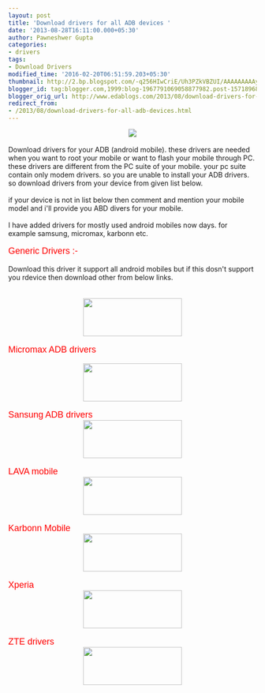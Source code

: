 ```yaml
---
layout: post
title: 'Download drivers for all ADB devices '
date: '2013-08-28T16:11:00.000+05:30'
author: Pawneshwer Gupta
categories:
- drivers
tags:
- Download Drivers
modified_time: '2016-02-20T06:51:59.203+05:30'
thumbnail: http://2.bp.blogspot.com/-q256HIwCriE/Uh3PZkVBZUI/AAAAAAAAAy8/YCsdq2XFDoQ/s72-c/laptop-Device-Drivers.jpg
blogger_id: tag:blogger.com,1999:blog-1967791069058877982.post-1571896873415912234
blogger_orig_url: http://www.edablogs.com/2013/08/download-drivers-for-all-adb-devices.html
redirect_from:
- /2013/08/download-drivers-for-all-adb-devices.html
---
```


<div dir="ltr" style="text-align: left;" trbidi="on"><div class="separator" style="clear: both; text-align: center;"><a href="http://2.bp.blogspot.com/-q256HIwCriE/Uh3PZkVBZUI/AAAAAAAAAy8/YCsdq2XFDoQ/s1600/laptop-Device-Drivers.jpg" imageanchor="1" style="margin-left: 1em; margin-right: 1em;"><img border="0" src="http://2.bp.blogspot.com/-q256HIwCriE/Uh3PZkVBZUI/AAAAAAAAAy8/YCsdq2XFDoQ/s1600/laptop-Device-Drivers.jpg" /></a></div><div class="separator" style="clear: both; text-align: center;"><br /></div><div class="separator" style="clear: both; text-align: left;">Download drivers for your ADB (android mobile). these drivers are needed when you want to root your mobile or want to flash your mobile through PC. these drivers are different from the PC suite of your mobile. your pc suite contain only modem drivers. so you are unable to install your ADB drivers. so download drivers from your device from given list below.</div><div class="separator" style="clear: both; text-align: left;"><br /></div><div class="separator" style="clear: both; text-align: left;">if your device is not in list below then comment and mention your mobile model and i'll provide you ABD divers for your mobile.</div><div class="separator" style="clear: both; text-align: left;"><br /></div><div class="separator" style="clear: both; text-align: left;">I have added drivers for mostly used android mobiles now days. for example samsung, micromax, karbonn etc.</div><div class="separator" style="clear: both; text-align: left;"><br /></div><div class="separator" style="clear: both; text-align: left;"><span style="color: red; font-family: Verdana, sans-serif; font-size: large;">Generic Drivers :-</span></div><div class="separator" style="clear: both; text-align: left;"><br /></div><div class="separator" style="clear: both; text-align: left;">Download this driver it support all android mobiles but if this dosn't support you rdevice then download other from below links.</div><div class="separator" style="clear: both; text-align: left;"><br /></div><div class="separator" style="clear: both; text-align: left;"><br /></div><div class="separator" style="clear: both; text-align: center;"><a href="https://adf.ly/Yx6RH" imageanchor="1" style="margin-left: 1em; margin-right: 1em;" target="_blank"><img border="0" height="77" src="http://3.bp.blogspot.com/-aTA1RwFpPi4/UhENCo4o5II/AAAAAAAAAeE/TbU845fokRs/s200/big-download-button.png" width="200" /></a></div><div class="separator" style="clear: both; text-align: center;"><br /></div><div class="separator" style="clear: both; text-align: left;"><span style="color: red; font-family: Verdana, sans-serif; font-size: large;">Micromax ADB drivers</span></div><div class="separator" style="clear: both; text-align: left;"><br /></div><div class="separator" style="clear: both; text-align: left;"></div><div class="separator" style="clear: both; text-align: center;"><a href="https://adf.ly/Yx6YK" imageanchor="1" style="margin-left: 1em; margin-right: 1em;" target="_blank"><img border="0" height="77" src="http://3.bp.blogspot.com/-aTA1RwFpPi4/UhENCo4o5II/AAAAAAAAAeE/TbU845fokRs/s200/big-download-button.png" width="200" /></a></div><div class="separator" style="clear: both; text-align: center;"><br /></div><div class="separator" style="clear: both; text-align: left;"><span style="color: red; font-family: Verdana, sans-serif; font-size: large;">Sansung ADB drivers</span></div><div class="separator" style="clear: both; text-align: left;"></div><div class="separator" style="clear: both; text-align: center;"><a href="https://adf.ly/Yx6bW" imageanchor="1" style="margin-left: 1em; margin-right: 1em;" target="_blank"><img border="0" height="77" src="http://3.bp.blogspot.com/-aTA1RwFpPi4/UhENCo4o5II/AAAAAAAAAeE/TbU845fokRs/s200/big-download-button.png" width="200" /></a></div><div class="separator" style="clear: both; text-align: center;"><br /></div><div class="separator" style="clear: both; text-align: left;"><span style="color: red; font-family: Verdana, sans-serif; font-size: large;">LAVA mobile</span></div><div class="separator" style="clear: both; text-align: center;"></div><div class="separator" style="clear: both; text-align: center;"><a href="https://adf.ly/Yx6fJ" imageanchor="1" style="margin-left: 1em; margin-right: 1em;" target="_blank"><img border="0" height="77" src="http://3.bp.blogspot.com/-aTA1RwFpPi4/UhENCo4o5II/AAAAAAAAAeE/TbU845fokRs/s200/big-download-button.png" width="200" /></a></div><div class="separator" style="clear: both; text-align: center;"><br /></div><div class="separator" style="clear: both; text-align: left;"><span style="color: red; font-family: Verdana, sans-serif; font-size: large;">Karbonn Mobile</span></div><div class="separator" style="clear: both; text-align: center;"></div><div class="separator" style="clear: both; text-align: center;"><a href="https://adf.ly/Yx6YK" imageanchor="1" style="margin-left: 1em; margin-right: 1em;" target="_blank"><img border="0" height="77" src="http://3.bp.blogspot.com/-aTA1RwFpPi4/UhENCo4o5II/AAAAAAAAAeE/TbU845fokRs/s200/big-download-button.png" width="200" /></a></div><div class="separator" style="clear: both; text-align: center;"><br /></div><div class="separator" style="clear: both; text-align: left;"><span style="color: red; font-family: Verdana, sans-serif; font-size: large;">Xperia</span></div><div class="separator" style="clear: both; text-align: center;"></div><div class="separator" style="clear: both; text-align: center;"><a href="https://adf.ly/Yx6kq" imageanchor="1" style="margin-left: 1em; margin-right: 1em;" target="_blank"><img border="0" height="77" src="http://3.bp.blogspot.com/-aTA1RwFpPi4/UhENCo4o5II/AAAAAAAAAeE/TbU845fokRs/s200/big-download-button.png" width="200" /></a></div><div class="separator" style="clear: both; text-align: center;"><br /></div><div class="separator" style="clear: both; text-align: left;"><span style="color: red; font-family: Verdana, sans-serif; font-size: large;">ZTE drivers</span></div><div class="separator" style="clear: both; text-align: center;"></div><div class="separator" style="clear: both; text-align: center;"><a href="https://adf.ly/Yx6o6" imageanchor="1" style="margin-left: 1em; margin-right: 1em;" target="_blank"><img border="0" height="77" src="http://3.bp.blogspot.com/-aTA1RwFpPi4/UhENCo4o5II/AAAAAAAAAeE/TbU845fokRs/s200/big-download-button.png" width="200" /></a></div></div>